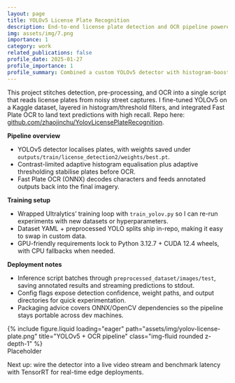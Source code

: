 ```yaml
---
layout: page
title: YOLOv5 License Plate Recognition
description: End-to-end license plate detection and OCR pipeline powered by YOLOv5 and Fast Plate OCR.
img: assets/img/7.png
importance: 1
category: work
related_publications: false
profile_date: 2025-01-27
profile_importance: 1
profile_summary: Combined a custom YOLOv5 detector with histogram-boosted preprocessing and ONNX OCR to read plates end-to-end.
---
```


This project stitches detection, pre-processing, and OCR into a single script that reads license plates from noisy street captures. I fine-tuned YOLOv5 on a Kaggle dataset, layered in histogram/threshold filters, and integrated Fast Plate OCR to land text predictions with high recall. Repo here: [github.com/zhaojinchu/YolovLicensePlateRecognition](https://github.com/zhaojinchu/YolovLicensePlateRecognition).

**Pipeline overview**
- YOLOv5 detector localises plates, with weights saved under `outputs/train/license_detection2/weights/best.pt`.
- Contrast-limited adaptive histogram equalisation plus adaptive thresholding stabilise plates before OCR.
- Fast Plate OCR (ONNX) decodes characters and feeds annotated outputs back into the final imagery.

**Training setup**
- Wrapped Ultralytics’ training loop with `train_yolov.py` so I can re-run experiments with new datasets or hyperparameters.
- Dataset YAML + preprocessed YOLO splits ship in-repo, making it easy to swap in custom data.
- GPU-friendly requirements lock to Python 3.12.7 + CUDA 12.4 wheels, with CPU fallbacks when needed.

**Deployment notes**
- Inference script batches through `preprocessed_dataset/images/test`, saving annotated results and streaming predictions to stdout.
- Config flags expose detection confidence, weight paths, and output directories for quick experimentation.
- Packaging advice covers ONNX/OpenCV dependencies so the pipeline stays portable across dev machines.

<div class="row">
    <div class="col-sm mt-3 mt-md-0">
        {% include figure.liquid loading="eager" path="assets/img/yolov-license-plate.png" title="YOLOv5 + OCR pipeline" class="img-fluid rounded z-depth-1" %}
    </div>
</div>
<div class="caption">
    Placeholder
</div>

Next up: wire the detector into a live video stream and benchmark latency with TensorRT for real-time edge deployments.
